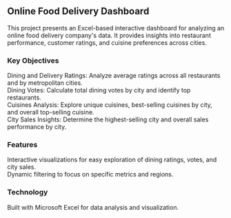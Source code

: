 ## Online Food Delivery Dashboard<br>
This project presents an Excel-based interactive dashboard for analyzing an online food delivery company's data. It provides insights into restaurant performance, customer ratings, and cuisine preferences across cities.<br>

### Key Objectives
Dining and Delivery Ratings: Analyze average ratings across all restaurants and by metropolitan cities.<br>
Dining Votes: Calculate total dining votes by city and identify top restaurants.<br>
Cuisines Analysis: Explore unique cuisines, best-selling cuisines by city, and overall top-selling cuisine.<br>
City Sales Insights: Determine the highest-selling city and overall sales performance by city.<br>
### Features<br>
Interactive visualizations for easy exploration of dining ratings, votes, and city sales.<br>
Dynamic filtering to focus on specific metrics and regions.<br>
### Technology<br>
Built with Microsoft Excel for data analysis and visualization.
